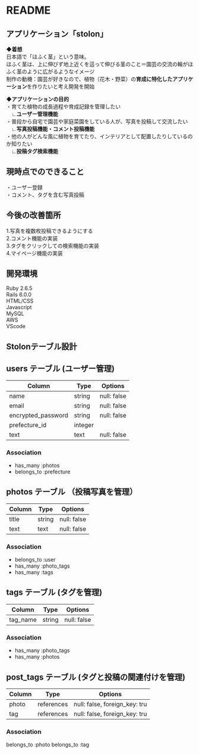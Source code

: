 # README

## アプリケーション「stolon」 

**◆着想**  
日本語で「ほふく茎」という意味。  
ほふく茎は、上に伸びず地上近くを這って伸びる茎のこと＝園芸の交流の輪がほふく茎のように広がるようなイメージ  
制作の動機：園芸が好きなので、植物（花木・野菜）の**育成に特化したアプリケーション**を作りたいと考え開発を開始  

**◆アプリケーションの目的**  
・育てた植物の成長過程や育成記録を管理したい  
　**∟ユーザー管理機能**  
・普段から自宅で園芸や家庭菜園をしている人が、写真を投稿して交流したい  
　**∟写真投稿機能・コメント投稿機能**  
・他の人がどんな風に植物を育てたり、インテリアとして配置したりしているのか知りたい  
　**∟投稿タグ検索機能**  
 
## 現時点でのできること  
・ユーザー登録  
・コメント、タグを含む写真投稿  
 
## 今後の改善箇所  
1.写真を複数枚投稿できるようにする  
2.コメント機能の実装  
3.タグをクリックしての検索機能の実装  
4.マイページ機能の実装

## 開発環境  
Ruby 2.6.5  
Rails 6.0.0  
HTML/CSS  
Javascript  
MySQL  
AWS  
VScode

## Stolonテーブル設計

## users テーブル (ユーザー管理)

| Column             | Type    | Options     |
| ------------------ | ------- | ----------- |
| name               | string  | null: false |
| email              | string  | null: false |
| encrypted_password | string  | null: false |
| prefecture_id      | integer |             |
| text               | text    | null: false |

### Association

- has_many :photos
- belongs_to :prefecture

## photos テーブル （投稿写真を管理）

| Column             | Type       | Options     |
| ------------------ | ---------- | ----------- |
| title              | string     | null: false |
| text               | text       | null: false |

### Association

- belongs_to :user
- has_many :photo_tags
- has_many :tags

## tags テーブル (タグを管理)

| Column             | Type       | Options     |
| ------------------ | ---------- | ----------- |
| tag_name           | string     | null: false |

### Association

- has_many :photo_tags
- has_many :photos

## post_tags テーブル (タグと投稿の関連付けを管理)

| Column             | Type       | Options                       |
| ------------------ | ---------- | ----------------------------- |
| photo              | references | null: false, foreign_key: tru |
| tag                | references | null: false, foreign_key: tru |

### Association

  belongs_to :photo
  belongs_to :tag
